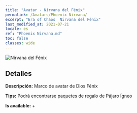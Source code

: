 ```yaml
---
title: "Avatar - Nirvana del Fénix"
permalink: /Avatars/Phoenix Nirvana/
excerpt: "Era of Chaos  Nirvana del Fénix"
last_modified_at: 2021-07-21
locale: es
ref: "Phoenix Nirvana.md"
toc: false
classes: wide
---
```

 ![Nirvana del Fénix](/images/a/avatarFrame_17.png)

## Detalles

 **Descripción:** Marco de avatar de Dios Fénix 

 **Tips:** Podrá encontrarse paquetes de regalo de Pájaro Ígneo 

 **Is available:**  + 

